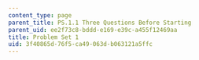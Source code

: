 ```yaml
---
content_type: page
parent_title: PS.1.1 Three Questions Before Starting
parent_uid: ee2f73c8-bddd-e169-e39c-a455f12469aa
title: Problem Set 1
uid: 3f40865d-76f5-ca49-063d-b063121a5ffc
---
```

